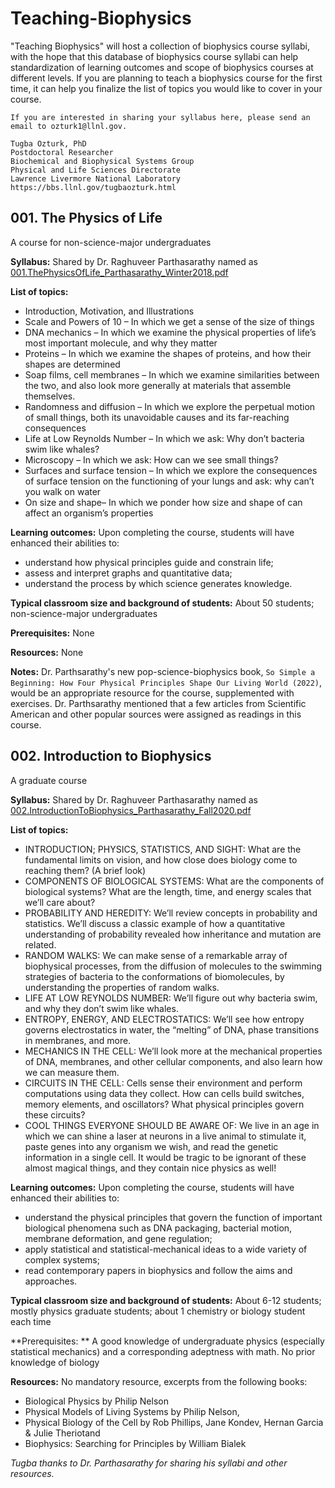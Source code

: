 # Teaching-Biophysics

"Teaching Biophysics" will host a collection of  biophysics course syllabi, with the hope that this database of biophysics course syllabi can help standardization of learning outcomes and scope of biophysics courses at different levels. If you are planning to teach a biophysics course for the first time, it can help you finalize the list of topics you would like to cover in your course.

```
If you are interested in sharing your syllabus here, please send an email to ozturk1@llnl.gov. 

Tugba Ozturk, PhD
Postdoctoral Researcher
Biochemical and Biophysical Systems Group
Physical and Life Sciences Directorate 
Lawrence Livermore National Laboratory
https://bbs.llnl.gov/tugbaozturk.html
```




## 001. The Physics of Life

A course for non-science-major undergraduates

**Syllabus:** Shared by Dr. Raghuveer Parthasarathy named as [001.ThePhysicsOfLife_Parthasarathy_Winter2018.pdf](https://github.com/tnozturk/teaching-biophysics/blob/main/syllabi/001.PhysicsOfLife_Parthasarathy_Winter2018.pdf)

**List of topics:**
 
- Introduction, Motivation, and Illustrations
- Scale and Powers of 10 – In which we get a sense of the size of things
- DNA mechanics – In which we examine the physical properties of life’s most important molecule, and why they matter
- Proteins – In which we examine the shapes of proteins, and how their shapes are determined
- Soap films, cell membranes – In which we examine similarities between the two, and also look more generally at materials that assemble themselves.
- Randomness and diffusion – In which we explore the perpetual motion of small things, both its unavoidable causes and its far-reaching consequences
- Life at Low Reynolds Number – In which we ask: Why don’t bacteria swim like whales?
- Microscopy – In which we ask: How can we see small things?
- Surfaces and surface tension – In which we explore the consequences of surface tension on the functioning of your lungs and ask: why can’t you walk on water
- On size and shape– In which we ponder how size and shape of can affect an organism’s properties

**Learning outcomes:** Upon completing the course, students will have enhanced their abilities to:

- understand how physical principles guide and constrain life;
- assess and interpret graphs and quantitative data;
- understand the process by which science generates knowledge.

**Typical classroom size and background of students:** About 50 students; non-science-major undergraduates

**Prerequisites:** None

**Resources:** None

**Notes:** Dr. Parthsarathy's new pop-science-biophysics book, `So Simple a Beginning: How Four Physical Principles Shape Our Living World (2022)`, would be an appropriate resource for the course, supplemented with exercises. Dr. Parthsarathy mentioned that a few articles from Scientific American and other popular sources were assigned as readings in this course.

## 002. Introduction to Biophysics

A graduate course

**Syllabus:**  Shared by Dr. Raghuveer Parthasarathy named as [002.IntroductionToBiophysics_Parthasarathy_Fall2020.pdf](https://github.com/tnozturk/teaching-biophysics/blob/main/syllabi/002.IntroductionToBiophysics_Parthasarathy_Fall2020.pdf)

**List of topics:** 

- INTRODUCTION; PHYSICS, STATISTICS, AND SIGHT: What are the fundamental limits on vision, and how close does biology come to reaching them? (A brief look)
- COMPONENTS OF BIOLOGICAL SYSTEMS: What are the components of biological systems? What are the length, time, and energy scales that we’ll care about?
- PROBABILITY AND HEREDITY: We’ll review concepts in probability and statistics. We’ll discuss a classic example of how a quantitative understanding of probability revealed how inheritance and mutation are related.
- RANDOM WALKS: We can make sense of a remarkable array of biophysical processes, from the diffusion of molecules to the swimming strategies of bacteria to the conformations of biomolecules, by understanding the properties of random walks.
- LIFE AT LOW REYNOLDS NUMBER: We’ll figure out why bacteria swim, and why they don’t swim like whales.
- ENTROPY, ENERGY, AND ELECTROSTATICS: We’ll see how entropy governs electrostatics in water, the “melting” of DNA, phase transitions in membranes, and more.
- MECHANICS IN THE CELL: We’ll look more at the mechanical properties of DNA, membranes, and other cellular components, and also learn how we can measure them.
- CIRCUITS IN THE CELL: Cells sense their environment and perform computations using data they collect. How can cells build switches, memory elements, and oscillators? What physical principles govern these circuits?
- COOL THINGS EVERYONE SHOULD BE AWARE OF: We live in an age in which we can shine a laser at neurons in a live animal to stimulate it, paste genes into any organism we wish, and read the genetic information in a single cell. It would be tragic to be ignorant of these almost magical things, and they contain nice physics as well!


**Learning outcomes:** Upon completing the course, students will have enhanced their abilities to:

- understand the physical principles that govern the function of important biological phenomena such as DNA packaging, bacterial motion, membrane deformation, and gene regulation;
- apply statistical and statistical-mechanical ideas to a wide variety of complex systems;
- read contemporary papers in biophysics and follow the aims and approaches.

**Typical classroom size and background of students:** About 6-12 students; mostly physics graduate students; about 1 chemistry or biology student each time

**Prerequisites: ** A good knowledge of undergraduate physics (especially statistical mechanics) and a corresponding adeptness with math. No prior knowledge of biology

**Resources:** No mandatory resource, excerpts from the following books:

- Biological Physics by Philip Nelson
- Physical Models of Living Systems by Philip Nelson,
- Physical Biology of the Cell by Rob Phillips, Jane Kondev, Hernan Garcia & Julie Theriotand
- Biophysics: Searching for Principles by William Bialek



*Tugba thanks to Dr. Parthasarathy for sharing his syllabi and other resources.*
